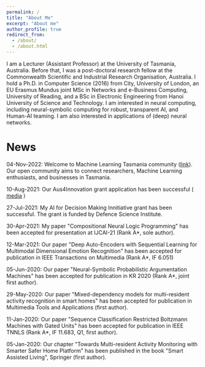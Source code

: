 ```yaml
---
permalink: /
title: "About Me"
excerpt: "About me"
author_profile: true
redirect_from: 
  - /about/
  - /about.html
---
```


I am a Lecturer (Assistant Professor) at the University of Tasmania, Australia. Before that, I was a post-doctoral research fellow at the Commonwealth Scientific and Industrial Research Organisation, Australia. I hold a Ph.D. in Computer Science (2016) from City, University of London, an EU Erasmus Mundus joint MSc in Networks and e-Business Computing, University of Reading, and a BSc in Electronic Engineering from Hanoi University of Science and Technology. I am interested in neural computing, including neural-symbolic computing for robust, transparent AI, and Human-AI teaming. I am also interested in applications of (deep) neural networks. 

News
======
04-Nov-2022: Welcome to Machine Learning Tasmania community ([link](http://tasml.com)). Our open community aims to connect researchers, Machine Learning enthusiasts, and businesses in Tasmania.

10-Aug-2021: Our Aus4Innovation grant application has been successful (	[media](https://www.utas.edu.au/communications/general-news/all-news/tasmanian-researchers-expertise-help-assist-remote-communities-in-vietnam) )

27-Jul-2021: My AI for Decision Making Innitiative grant has been successful. The grant is funded by Defence Science Institute.

30-Apr-2021: My paper "Compositional Neural Logic Programming" has been accepted for presentation at IJCAI-21 (Rank A*, sole author).

12-Mar-2021: Our paper "Deep Auto-Encoders with Sequential Learning for Multimodal Dimensional Emotion Recognition" has been accepted for publication in  IEEE Transactions on Multimedia (Rank A*, IF 6.051)

05-Jun-2020: Our paper "Neural-Symbolic Probabilistic Argumentation Machines" has been accepted for publication in KR 2020 (Rank A*, joint first author).

29-May-2020: Our paper "Mixed-dependency models for multi-resident activity recognition in smart homes" has been accepted for publication in Multimedia Tools and Applications (first author).

11-Jan-2020: Our paper "Sequence Classification Restricted Boltzmann Machines with Gated Units" has been accepted for publication in IEEE TNNLS (Rank A*, IF 11.683, Q1, first author).

05-Jan-2020: Our chapter "Towards Multi-resident Activity Monitoring with Smarter Safer Home Platform" has been published in the book "Smart Assisted Living", Springer (first author).


